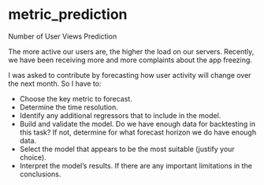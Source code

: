# metric_prediction
Number of User Views Prediction

The more active our users are, the higher the load on our servers. Recently, we have been receiving more and more complaints about the app freezing.

I was asked to contribute by forecasting how user activity will change over the next month. So I have to:
- Choose the key metric to forecast.
- Determine the time resolution.
- Identify any additional regressors that to include in the model.
- Build and validate the model. Do we have enough data for backtesting in this task? If not, determine for what forecast horizon we do have enough data.
- Select the model that appears to be the most suitable (justify your choice).
- Interpret the model’s results. If there are any important limitations in the conclusions.

